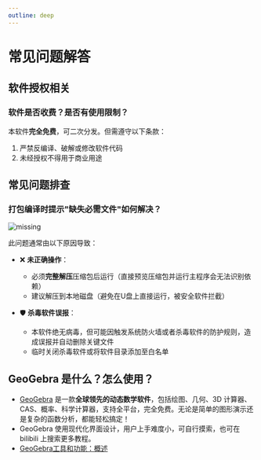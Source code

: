 ```yaml
---
outline: deep
---
```


# 常见问题解答

## 软件授权相关

### 软件是否收费？是否有使用限制？
本软件**完全免费**，可二次分发。但需遵守以下条款：
1. 严禁反编译、破解或修改软件代码
2. 未经授权不得用于商业用途

## 常见问题排查

### 打包编译时提示"缺失必需文件"如何解决？
![missing](/screenshots/missing.png)

此问题通常由以下原因导致：

- ❌ **未正确操作**：
  - 必须**完整解压**压缩包后运行（直接预览压缩包并运行主程序会无法识别依赖）
  - 建议解压到本地磁盘（避免在U盘上直接运行，被安全软件拦截）

- 🛡️ **杀毒软件误报**：
  - 本软件绝无病毒，但可能因触发系统防火墙或者杀毒软件的防护规则，造成误报并自动删除关键文件
  - 临时关闭杀毒软件或将软件目录添加至白名单

## GeoGebra 是什么？怎么使用？
- [GeoGebra](/links) 是一款**全球领先的动态数学软件**，包括绘图、几何、3D 计算器、CAS、概率、科学计算器，支持全平台，完全免费。无论是简单的图形演示还是复杂的函数分析，都能轻松搞定！
- GeoGebra 使用现代化界面设计，用户上手难度小，可自行摸索，也可在 bilibili 上搜索更多教程。
- [GeoGebra工具和功能：概述](https://help.geogebra.org/hc/zh-cn/articles/10445800380957-GeoGebra%E5%B7%A5%E5%85%B7%E5%92%8C%E5%8A%9F%E8%83%BD-%E6%A6%82%E8%BF%B0)
